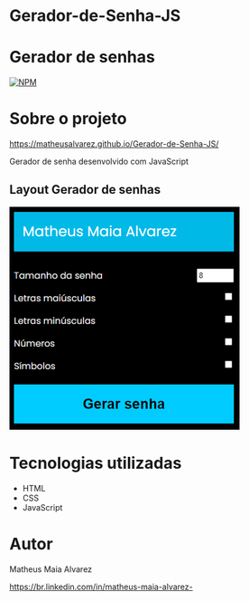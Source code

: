 # Gerador-de-Senha-JS

# Gerador de senhas
[![NPM](https://img.shields.io/npm/l/react)](https://github.com/MatheusAlvarez/Gerador-de-Senha-JS/blob/main/LICENSE) 

# Sobre o projeto

https://matheusalvarez.github.io/Gerador-de-Senha-JS/

Gerador de senha desenvolvido com JavaScript


## Layout Gerador de senhas
![Gerar senha](https://github.com/MatheusAlvarez/Gerador-de-Senha-JS/blob/main/_assets/SEC1.PNG)

# Tecnologias utilizadas
- HTML
- CSS
- JavaScript

# Autor

Matheus Maia Alvarez

https://br.linkedin.com/in/matheus-maia-alvarez-
